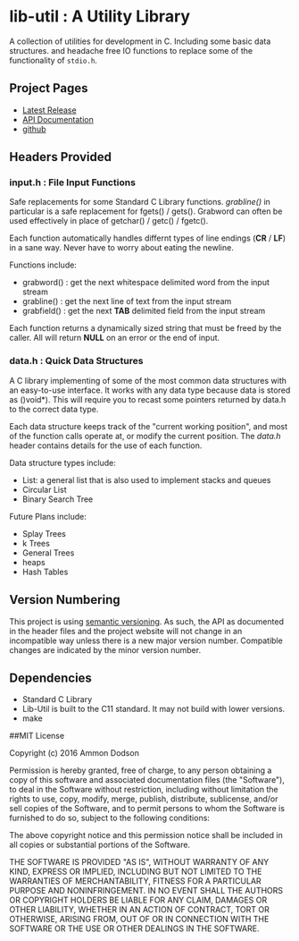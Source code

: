 # lib-util : A Utility Library

A collection of utilities for development in C. Including some basic data structures. and headache free IO functions to replace some of the functionality of `stdio.h`.

## Project Pages
*	[Latest Release](https://github.com/ammon0/lib-util/releases/latest)
*	[API Documentation](https://ammon0.github.io/lib-util/)
*	[github](https://github.com/ammon0/lib-util)

## Headers Provided

### input.h : File Input Functions
Safe replacements for some Standard C Library functions. *grabline()* in particular is a safe replacement for fgets() / gets(). Grabword can often be used effectively in place of getchar() / getc() / fgetc().

Each function automatically handles differnt types of line endings (__CR__ / __LF__) in a sane way. Never have to worry about eating the newline.

Functions include:
* grabword() : get the next whitespace delimited word from the input stream
* grabline() : get the next line of text from the input stream
* grabfield() : get the next __TAB__ delimited field from the input stream

Each function returns a dynamically sized string that must be freed by the caller. All will return __NULL__ on an error or the end of input.

### data.h : Quick Data Structures
A C library implementing of some of the most common data structures with an easy-to-use interface. It works with any data type because data is stored as ()void*). This will require you to recast some pointers returned by data.h to the correct data type.

Each data structure keeps track of the "current working position", and most of the function calls operate at, or modify the current position. The _data.h_ header contains details for the use of each function.

Data structure types include:
*	List: a general list that is also used to implement stacks and queues
*	Circular List
*	Binary Search Tree

Future Plans include:
*	Splay Trees
*	k Trees
*	General Trees
*	heaps
*	Hash Tables

## Version Numbering
This project is using [semantic versioning](http://semver.org/). As such, the API as documented in the header files and the project website will not change in an incompatible way unless there is a new major version number. Compatible changes are indicated by the minor version number.

## Dependencies
*	Standard C Library
*	Lib-Util is built to the C11 standard. It may not build with lower versions.
*	make

##MIT License

Copyright (c) 2016 Ammon Dodson

Permission is hereby granted, free of charge, to any person obtaining a copy
of this software and associated documentation files (the "Software"), to deal
in the Software without restriction, including without limitation the rights
to use, copy, modify, merge, publish, distribute, sublicense, and/or sell
copies of the Software, and to permit persons to whom the Software is
furnished to do so, subject to the following conditions:

The above copyright notice and this permission notice shall be included in all
copies or substantial portions of the Software.

THE SOFTWARE IS PROVIDED "AS IS", WITHOUT WARRANTY OF ANY KIND, EXPRESS OR
IMPLIED, INCLUDING BUT NOT LIMITED TO THE WARRANTIES OF MERCHANTABILITY,
FITNESS FOR A PARTICULAR PURPOSE AND NONINFRINGEMENT. IN NO EVENT SHALL THE
AUTHORS OR COPYRIGHT HOLDERS BE LIABLE FOR ANY CLAIM, DAMAGES OR OTHER
LIABILITY, WHETHER IN AN ACTION OF CONTRACT, TORT OR OTHERWISE, ARISING FROM,
OUT OF OR IN CONNECTION WITH THE SOFTWARE OR THE USE OR OTHER DEALINGS IN THE
SOFTWARE.
